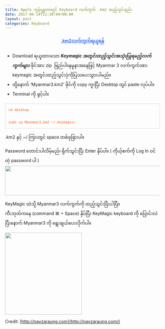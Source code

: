 ```yaml
---
title: Apple ကွန်ပျူတာတွင် Keyboard လက်ကွက် .km2 ထည့်သွင်းနည်း
date: 2017-06-14T11:39:04+00:00
layout: post
categories: Keyboard
---
```

<h4 style="text-align: center;">
  <span style="color: #3366ff;"><a style="color: #3366ff;" href="http://www.unicodetoday.org" target="_blank" rel="noopener noreferrer">.km2လက်ကွက်ရယူရန်</a></span>
</h4>

<ul type="disc">
  <li>
    Download ရယူထားသော <em><strong>Keymagic အတွင်းထည့်သွင်းအသုံးပြုရမည့်လက်ကွက်များ</strong></em> ဖိုင်အား zip  ဖြည်ပါ။နမူနာအနေဖြင့် Myanmar 3 လက်ကွက်အား keymagic အတွင်းထည့်သွင်းပုံကိုပြသပေးသွားပါမည်။
  </li>
  <li>
    ထို့နောက် ‘Myanmar3.km2’ ဖိုင်ကို copy ကူးပြီး Desktop တွင် paste လုပ်ပါ။
  </li>
  <li>
    Terminal ကို ဖွင့်ပါ။
  </li>
</ul>

<pre style="color: #fa5305; display: block; padding: 9.5px; margin: 0 0 10px; font-size: 13px; line-height: 20px; word-break: break-all; word-wrap: break-word; white-space: pre-wrap; background-color: transparent; border: 1px solid rgba(0,0,0,0.15);"><code>cd desktop

sudo cp Myanmar3.km2 ~/.keymagic/
</code></pre>

.km2 နှင့် ~/ ကြားတွင် space တစ်ခုခြားပါ။

Password တောင်းပါလိမ့်မည်၊ ရိုက်သွင်းပြီး Enter နှိပ်ပါ။ ( ကိုယ့်စက်ကို Log In ဝင်တဲ့ password ပါ )  
<img loading="lazy" class="" src="https://dl.dropbox.com/s/b5cnvmn27lf7rbh/Terminal.png" alt="" width="506" height="96" /> 

KeyMagic ထဲသို့ Myanmar3 လက်ကွက်ကို ထည့်သွင်းပြီးပါပြီ။  
ကီးဘုတ်ကနေ (command ⌘ + Space) နှိပ်ပြီး KeyMagic keyboard ကို ပြောင်းလဲပြီးနောက် Myanmar3 ကို ရွေးချယ်ပေးလိုက်ပါ။

<img loading="lazy" class="" src="https://dl.dropbox.com/s/9khi1p86npndq14/Keymagic.png" alt="" width="250" height="266" /> 

Credit: [http://nayzaraung.com](http://nayzaraung.com/)